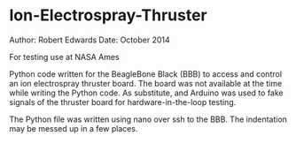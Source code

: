 # Ion-Electrospray-Thruster


Author:  Robert Edwards
Date: October 2014
 
For testing use at NASA Ames

Python code written for the BeagleBone Black (BBB) to access and control
an ion electrospray thruster board. The board was not available at the 
time while writing the Python code.  As substitute, and Arduino was used 
to fake signals of the thruster board for hardware-in-the-loop testing.

The Python file was written using nano over ssh to the BBB.  The
indentation may be messed up in a few places.

